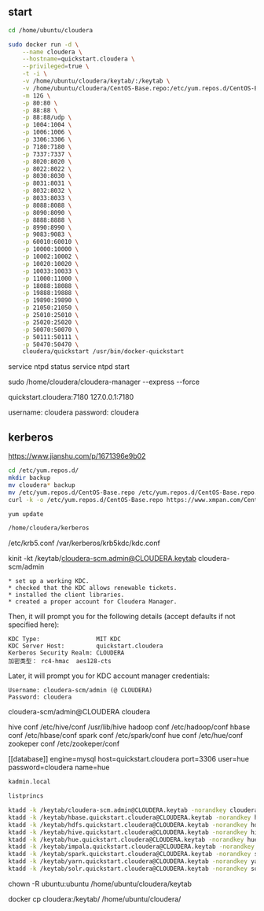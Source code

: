 ## start

```bash
cd /home/ubuntu/cloudera

sudo docker run -d \
    --name cloudera \
    --hostname=quickstart.cloudera \
    --privileged=true \
    -t -i \
    -v /home/ubuntu/cloudera/keytab/:/keytab \
    -v /home/ubuntu/cloudera/CentOS-Base.repo:/etc/yum.repos.d/CentOS-Base.repo \
    -m 12G \
    -p 80:80 \
    -p 88:88 \
    -p 88:88/udp \
    -p 1004:1004 \
    -p 1006:1006 \
    -p 3306:3306 \
    -p 7180:7180 \
    -p 7337:7337 \
    -p 8020:8020 \
    -p 8022:8022 \
    -p 8030:8030 \
    -p 8031:8031 \
    -p 8032:8032 \
    -p 8033:8033 \
    -p 8088:8088 \
    -p 8090:8090 \
    -p 8888:8888 \
    -p 8990:8990 \
    -p 9083:9083 \
    -p 60010:60010 \
    -p 10000:10000 \
    -p 10002:10002 \
    -p 10020:10020 \
    -p 10033:10033 \
    -p 11000:11000 \
    -p 18088:18088 \
    -p 19888:19888 \
    -p 19890:19890 \
    -p 21050:21050 \
    -p 25010:25010 \
    -p 25020:25020 \
    -p 50070:50070 \
    -p 50111:50111 \
    -p 50470:50470 \
    cloudera/quickstart /usr/bin/docker-quickstart
```

service ntpd status
service ntpd start

sudo /home/cloudera/cloudera-manager --express --force
<!-- sudo service cloudera-scm-server restart -->

quickstart.cloudera:7180
127.0.0.1:7180

username: cloudera
password: cloudera

## kerberos

https://www.jianshu.com/p/1671396e9b02

```bash
cd /etc/yum.repos.d/
mkdir backup
mv cloudera* backup
mv /etc/yum.repos.d/CentOS-Base.repo /etc/yum.repos.d/CentOS-Base.repo.backup
curl -k -o /etc/yum.repos.d/CentOS-Base.repo https://www.xmpan.com/Centos-6-Vault-Aliyun.repo

yum update

/home/cloudera/kerberos
````

/etc/krb5.conf
/var/kerberos/krb5kdc/kdc.conf

kinit -kt /keytab/cloudera-scm.admin@CLOUDERA.keytab cloudera-scm/admin

    * set up a working KDC.
    * checked that the KDC allows renewable tickets.
    * installed the client libraries.
    * created a proper account for Cloudera Manager.

Then, it will prompt you for the following details (accept defaults if not
specified here):

    KDC Type:                MIT KDC
    KDC Server Host:         quickstart.cloudera
    Kerberos Security Realm: CLOUDERA
    加密类型： rc4-hmac  aes128-cts
Later, it will prompt you for KDC account manager credentials:

    Username: cloudera-scm/admin (@ CLOUDERA)
    Password: cloudera

cloudera-scm/admin@CLOUDERA
cloudera

hive conf /etc/hive/conf       /usr/lib/hive
hadoop conf /etc/hadoop/conf
hbase conf /etc/hbase/conf
spark conf /etc/spark/conf
hue conf /etc/hue/conf
zookeper conf /etc/zookeper/conf


  [[database]]
    engine=mysql
    host=quickstart.cloudera
    port=3306
    user=hue
    password=cloudera
    name=hue

```bash
kadmin.local

listprincs

ktadd -k /keytab/cloudera-scm.admin@CLOUDERA.keytab -norandkey cloudera-scm/admin@CLOUDERA
ktadd -k /keytab/hbase.quickstart.cloudera@CLOUDERA.keytab -norandkey hbase/quickstart.cloudera@CLOUDERA
ktadd -k /keytab/hdfs.quickstart.cloudera@CLOUDERA.keytab -norandkey hdfs/quickstart.cloudera@CLOUDERA
ktadd -k /keytab/hive.quickstart.cloudera@CLOUDERA.keytab -norandkey hive/quickstart.cloudera@CLOUDERA
ktadd -k /keytab/hue.quickstart.cloudera@CLOUDERA.keytab -norandkey hue/quickstart.cloudera@CLOUDERA
ktadd -k /keytab/impala.quickstart.cloudera@CLOUDERA.keytab -norandkey impala/quickstart.cloudera@CLOUDERA
ktadd -k /keytab/spark.quickstart.cloudera@CLOUDERA.keytab -norandkey spark/quickstart.cloudera@CLOUDERA
ktadd -k /keytab/yarn.quickstart.cloudera@CLOUDERA.keytab -norandkey yarn/quickstart.cloudera@CLOUDERA
ktadd -k /keytab/solr.quickstart.cloudera@CLOUDERA.keytab -norandkey solr/quickstart.cloudera@CLOUDERA
```

chown -R ubuntu:ubuntu /home/ubuntu/cloudera/keytab

docker cp cloudera:/keytab/ /home/ubuntu/cloudera/